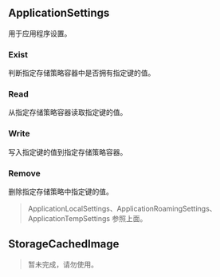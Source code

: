 ## ApplicationSettings
用于应用程序设置。
### Exist
判断指定存储策略容器中是否拥有指定键的值。
### Read
从指定存储策略容器读取指定键的值。
### Write
写入指定键的值到指定存储策略容器。
### Remove
删除指定存储策略中指定键的值。

> ApplicationLocalSettings、ApplicationRoamingSettings、ApplicationTempSettings 参照上面。

## StorageCachedImage
> 暂未完成，请勿使用。